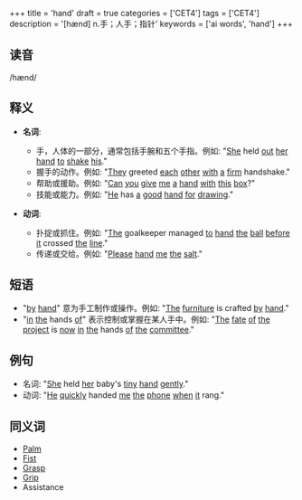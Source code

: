 +++
title = 'hand'
draft = true
categories = ['CET4']
tags = ['CET4']
description = '[hænd] n.手；人手；指针'
keywords = ['ai words', 'hand']
+++

## 读音
/hænd/

## 释义
- **名词**:
   - 手，人体的一部分，通常包括手腕和五个手指。例如: "[She](/post/she/) held [out](/post/out/) [her](/post/her/) [hand](/post/hand/) [to](/post/to/) [shake](/post/shake/) [his](/post/his/)."
   - 握手的动作。例如: "[They](/post/they/) greeted [each](/post/each/) [other](/post/other/) [with](/post/with/) [a](/post/a/) [firm](/post/firm/) handshake."
   - 帮助或援助。例如: "[Can](/post/can/) [you](/post/you/) [give](/post/give/) [me](/post/me/) [a](/post/a/) [hand](/post/hand/) [with](/post/with/) [this](/post/this/) [box](/post/box/)?"
   - 技能或能力。例如: "[He](/post/he/) has [a](/post/a/) [good](/post/good/) [hand](/post/hand/) [for](/post/for/) [drawing](/post/drawing/)."

- **动词**:
   - 扑捉或抓住。例如: "[The](/post/the/) goalkeeper managed [to](/post/to/) [hand](/post/hand/) [the](/post/the/) [ball](/post/ball/) [before](/post/before/) [it](/post/it/) crossed [the](/post/the/) [line](/post/line/)."
   - 传递或交给。例如: "[Please](/post/please/) [hand](/post/hand/) [me](/post/me/) [the](/post/the/) [salt](/post/salt/)."

## 短语
- "[by](/post/by/) [hand](/post/hand/)" 意为手工制作或操作。例如: "[The](/post/the/) [furniture](/post/furniture/) is crafted [by](/post/by/) [hand](/post/hand/)."
- "[in](/post/in/) [the](/post/the/) hands [of](/post/of/)" 表示控制或掌握在某人手中。例如: "[The](/post/the/) [fate](/post/fate/) [of](/post/of/) [the](/post/the/) [project](/post/project/) is [now](/post/now/) [in](/post/in/) [the](/post/the/) hands [of](/post/of/) [the](/post/the/) [committee](/post/committee/)."

## 例句
- 名词: "[She](/post/she/) held [her](/post/her/) baby's [tiny](/post/tiny/) [hand](/post/hand/) [gently](/post/gently/)."
- 动词: "[He](/post/he/) [quickly](/post/quickly/) handed [me](/post/me/) [the](/post/the/) [phone](/post/phone/) [when](/post/when/) [it](/post/it/) rang."

## 同义词
- [Palm](/post/palm/)
- [Fist](/post/fist/)
- [Grasp](/post/grasp/)
- [Grip](/post/grip/)
- Assistance
